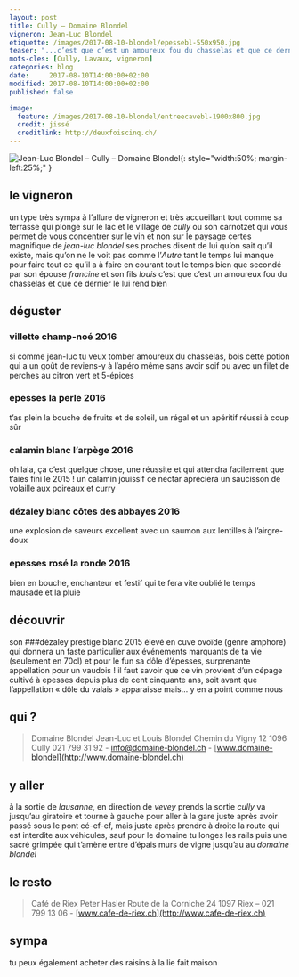 ```yaml
---
layout: post
title: Cully — Domaine Blondel
vigneron: Jean-Luc Blondel
etiquette: /images/2017-08-10-blondel/epessebl-550x950.jpg
teaser: "...c’est que c’est un amoureux fou du chasselas et que ce dernier le lui rend bien"
mots-cles: [Cully, Lavaux, vigneron]
categories: blog
date:     2017-08-10T14:00:00+02:00
modified: 2017-08-10T14:00:00+02:00
published: false

image:
  feature: /images/2017-08-10-blondel/entreecavebl-1900x800.jpg
  credit: jissé
  creditlink: http://deuxfoiscinq.ch/
---
```



![Jean-Luc Blondel – Cully – Domaine Blondel][i1]{: style="width:50%; margin-left:25%;" }

[i1]: ../../images/2017-08-10-blondel/blondelpapa-1200x1600.jpg
## le vigneronun type très sympa à l’allure de vigneron et très accueillant tout comme sa terrasse qui plonge sur le lac et le village de *cully* ou son carnotzet qui vous permet de vous concentrer sur le vin et non sur le paysage certes magnifiquede *jean-luc blondel* ses proches disent de lui qu’on sait qu’il existe, mais qu’on ne le voit pas comme l’*Autre* tant le temps lui manque pour faire tout ce qu’il a à faire en courant tout le temps bien que secondé par son épouse *francine* et son fils *louis*c’est que c’est un amoureux fou du chasselas et que ce dernier le lui rend bien## déguster### villette champ-noé 2016si comme jean-luc tu veux tomber amoureux du chasselas, bois cette potion qui a un goût de reviens-yà l’apéro même sans avoir soif ou avec un filet de perches au citron vert et 5-épices### epesses la perle 2016t’as plein la bouche de fruits et de soleil, un régal et un apéritif réussi à coup sûr### calamin blanc l’arpège 2016oh lala, ça c’est quelque chose, une réussite et qui attendra facilement que t’aies fini le 2015 ! un calamin jouissifce nectar apréciera un saucisson de volaille aux poireaux et curry### dézaley blanc côtes des abbayes 2016une explosion de saveurs excellent avec un saumon aux lentilles à l’airgre-doux### epesses rosé la ronde 2016bien en bouche, enchanteur et festif qui te fera vite oublié le temps mausade et la pluie## découvrirson ###dézaley prestige blanc 2015 
élevé en cuve ovoïde (genre amphore) qui donnera un faste particulier aux événements marquants de ta vie (seulement en 70cl)et pour le funsa dôle d’épesses, surprenante appellation pour un vaudois !il faut savoir que ce vin provient d’un cépage cultivé à epesses depuis plus de cent cinquante ans, soit avant que l’appellation « dôle du valais » apparaissemais… y en a point comme nous ## qui ?> Domaine Blondel> Jean-Luc et Louis Blondel> Chemin du Vigny 12> 1096 Cully> 021 799 31 92 - [info@domaine-blondel.ch](info@domaine-blondel.ch) - [www.domaine-blondel](http://www.domaine-blondel.ch)	## y allerà la sortie de *lausanne*, en direction de *vevey* prends la sortie *cully*va jusqu’au giratoire et tourne à gauche pour aller à la gare juste après avoir passé sous le pont cé-ef-ef, mais juste après prendre à droite la route qui est interdite aux véhicules, sauf pour le domainetu longes les rails puis une sacré grimpée qui t’amène entre d’épais murs de vigne jusqu’au au *domaine blondel*## le resto> Café de Riex> Peter Hasler> Route de la Corniche 24> 1097 Riex – 021 799 13 06 - [www.cafe-de-riex.ch](http://www.cafe-de-riex.ch)## sympatu peux également acheter des raisins à la lie fait maison
